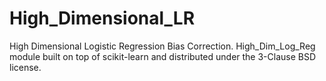 # High_Dimensional_LR
High Dimensional Logistic Regression Bias Correction. High_Dim_Log_Reg module built on top of scikit-learn and distributed under the 3-Clause BSD license.
